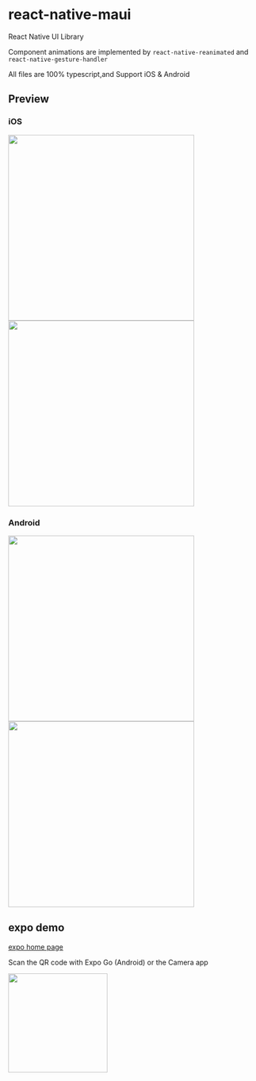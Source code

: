 # react-native-maui

React Native UI Library

Component animations are implemented by `react-native-reanimated` and `react-native-gesture-handler`

All files are 100% typescript,and Support iOS & Android


## Preview
### iOS

<img src="./shoot/ios_1.jpeg" width="375" /><img src="./shoot/ios_2.jpeg" width="375" />

### Android

<img src="./shoot/android_1.jpg" width="375" /><img src="./shoot/android_2.jpg" width="375" />

## expo demo
[expo home page](https://expo.dev/@mah22/react-native-maui-example?serviceType=classic&distribution=expo-go)

Scan the QR code with Expo Go (Android) or the Camera app

<img src="./shoot/qrcode.png" width="200" />
